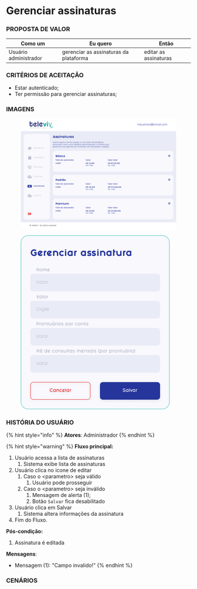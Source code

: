 # Gerenciar assinaturas

### PROPOSTA DE VALOR

| Como um               | Eu quero                               | Então                 |
| --------------------- | -------------------------------------- | --------------------- |
| Usuário administrador | gerenciar as assinaturas da plataforma | editar as assinaturas |

### CRITÉRIOS DE ACEITAÇÃO

* Estar autenticado;
* Ter permissão para gerenciar assinaturas;

### IMAGENS

<div>

<figure><img src="../../.gitbook/assets/Assinaturas.png" alt=""><figcaption></figcaption></figure>

 

<figure><img src="../../.gitbook/assets/Gerenciar assinatura - Modal.png" alt=""><figcaption></figcaption></figure>

</div>

### HISTÓRIA DO USUÁRIO

{% hint style="info" %}
**Atores**: Administrador
{% endhint %}

{% hint style="warning" %}
**Fluxo principal:**

1. Usuário acessa a lista de assinaturas
   1. Sistema exibe lista de assinaturas
2. Usuário clica no icone de editar
   1. Caso o \<parametro> seja válido
      1. Usuário pode prosseguir
   2. Caso o \<parametro> seja inválido
      1. Mensagem de alerta (1);
      2. Botão `Salvar` fica desabilitado
3. Usuário clica em Salvar
   1. Sistema altera informações da assinatura
4. Fim do Fluxo.

**Pós-condição:**

1. Assinatura é editada

**Mensagens**:

* Mensagem (1): "Campo invalido!"
{% endhint %}

### CENÁRIOS

```gherkin
```
